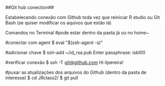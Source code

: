 ##Git hub conection##

Estabelecendo conexão com Github toda vez que reiniciar R studio ou Git Bash (se quiser modificar os aquivos que estão lá)

Comandos no Terminal
#pode estar dentro da pasta já ou no home~

#conectar com agent
$ eval "$(ssh-agent -s)"


#adicionar chave
$ ssh-add ~/id_rsa.pub
Enter passphrase: isbl00

#verificar conexão
$ ssh -T git@github.com
Hi itpereira!

#puxar as atualizações dos arquivos do Github (dentro da pasta de interesse)
$ cd JRclass2/
$ git pull
